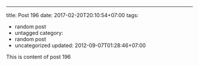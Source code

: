 ---
title: Post 196
date: 2017-02-20T20:10:54+07:00
tags:
  - random post
  - untagged
category:
  - random post
  - uncategorized
updated: 2012-09-07T01:28:46+07:00

This is content of post 196
